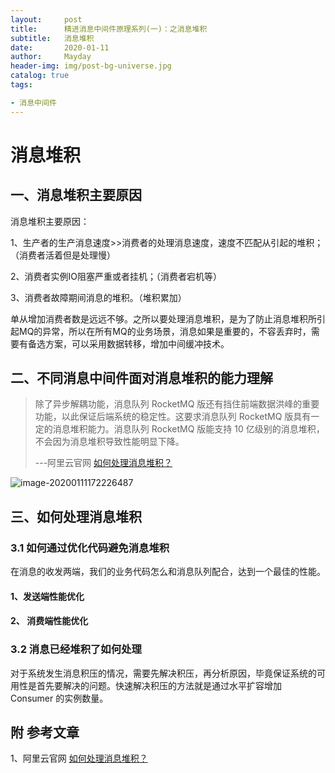 ```yaml
---
layout:     post
title:      精进消息中间件原理系列(一)：之消息堆积
subtitle:   消息堆积
date:       2020-01-11
author:     Mayday
header-img: img/post-bg-universe.jpg
catalog: true
tags:

- 消息中间件
---
```




#                                                                                          消息堆积



## 一、消息堆积主要原因

消息堆积主要原因：

1、生产者的生产消息速度>>消费者的处理消息速度，速度不匹配从引起的堆积；（消费者活着但是处理慢）

2、消费者实例IO阻塞严重或者挂机；（消费者宕机等）

3、消费者故障期间消息的堆积。（堆积累加）

单从增加消费者数是远远不够。之所以要处理消息堆积，是为了防止消息堆积所引起MQ的异常，所以在所有MQ的业务场景，消息如果是重要的，不容丢弃时，需要有备选方案，可以采用数据转移，增加中间缓冲技术。



## 二、不同消息中间件面对消息堆积的能力理解

> 除了异步解耦功能，消息队列 RocketMQ 版还有挡住前端数据洪峰的重要功能，以此保证后端系统的稳定性。这要求消息队列 RocketMQ 版具有一定的消息堆积能力。消息队列 RocketMQ 版能支持 10 亿级别的消息堆积，不会因为消息堆积导致性能明显下降。
>
> ---阿里云官网 [如何处理消息堆积？](https:///knowledge_detail/117349.html)

![image-20200111172226487](C:\Users\m12815\AppData\Roaming\Typora\typora-user-images\image-20200111172226487.png)



## 三、如何处理消息堆积

### 3.1 如何通过优化代码避免消息堆积

在消息的收发两端，我们的业务代码怎么和消息队列配合，达到一个最佳的性能。

#### 1、发送端性能优化



#### 2、 消费端性能优化



### 3.2 消息已经堆积了如何处理



对于系统发生消息积压的情况，需要先解决积压，再分析原因，毕竟保证系统的可用性是首先要解决的问题。快速解决积压的方法就是通过水平扩容增加 Consumer 的实例数量。

## 附 参考文章

1、阿里云官网 [如何处理消息堆积？](https://helpcdn.aliyun.com/knowledge_detail/117349.html)